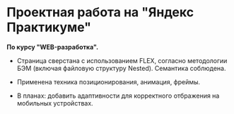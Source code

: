 # Проектная работа на "Яндекс Практикуме" 

 **По курсу "WEB-разработка".**

 - Страница сверстана с использованием FLEX, согласно методологии БЭМ
   (включая файловую структуру Nested). Семантика соблюдена.
   
 - Применена техника позиционирования, анимация, фреймы.
 
 - В планах: добавить адаптивности для корректного отбражения на мобильных устройствах.


